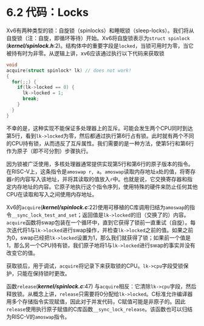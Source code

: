 # 6.2 代码：Locks

Xv6有两种类型的锁：自旋锁（spinlocks）和睡眠锁（sleep-locks）。我们将从自旋锁（注：自旋，即循环等待）开始。Xv6将自旋锁表示为`struct spinlock` (***kernel/spinlock.h***:2)。结构体中的重要字段是`locked`，当锁可用时为零，当它被持有时为非零。从逻辑上讲，xv6应该通过执行以下代码来获取锁

```c
void
acquire(struct spinlock* lk) // does not work!
{
  for(;;) {
    if(lk->locked == 0) {
      lk->locked = 1;
      break;
    }
  }
}
```

不幸的是，这种实现不能保证多处理器上的互斥。可能会发生两个CPU同时到达第5行，看到`lk->locked`为零，然后都通过执行第6行占有锁。此时就有两个不同的CPU持有锁，从而违反了互斥属性。我们需要的是一种方法，使第5行和第6行作为原子（即不可分割）步骤执行。

因为锁被广泛使用，多核处理器通常提供实现第5行和第6行的原子版本的指令。在RISC-V上，这条指令是`amoswap r, a`。`amoswap`读取内存地址`a`处的值，将寄存器`r`的内容写入该地址，并将其读取的值放入`r`中。也就是说，它交换寄存器和指定内存地址的内容。它原子地执行这个指令序列，使用特殊的硬件来防止任何其他CPU在读取和写入之间使用内存地址。

Xv6的`acquire`(***kernel/spinlock.c***:22)使用可移植的C库调用归结为`amoswap`的指令`__sync_lock_test_and_set`；返回值是`lk->locked`的旧（交换了的）内容。`acquire`函数将swap包装在一个循环中，直到它获得了锁前一直重试（自旋）。每次迭代将1与`lk->locked`进行swap操作，并检查`lk->locked`之前的值。如果之前为0，swap已经把`lk->locked`设置为1，那么我们就获得了锁；如果前一个值是1，那么另一个CPU持有锁，我们原子地将1与`lk->locked`进行swap的事实并没有改变它的值。

获取锁后，用于调试，`acquire`将记录下来获取锁的CPU。`lk->cpu`字段受锁保护，只能在保持锁时更改。

函数`release`(***kernel/spinlock.c***:47) 与`acquire`相反：它清除`lk->cpu`字段，然后释放锁。从概念上讲，`release`只需要将0分配给`lk->locked`。C标准允许编译器用多个存储指令实现赋值，因此对于并发代码，C赋值可能是非原子的。因此`release`使用执行原子赋值的C库函数`__sync_lock_release`。该函数也可以归结为RISC-V的`amoswap`指令。